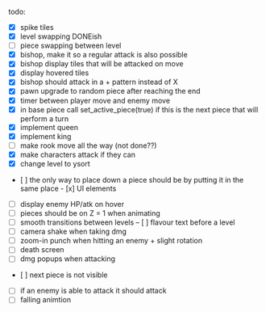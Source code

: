 todo:
- [x] spike tiles
- [x] level swapping DONEish
- [ ] piece swapping between level
- [x] bishop, make it so a regular attack is also possible
- [x] bishop display tiles that will be attacked on move
- [x] display hovered tiles
- [x] bishop should attack in a + pattern instead of X
- [x] pawn upgrade to random piece after reaching the end
- [x] timer between player move and enemy move
- [x] in base piece call set_active_piece(true) if this is the next piece that will perform a turn
- [x] implement queen
- [x] implement king
- [ ] make rook move all the way (not done??)
- [x] make characters attack if they can
- [x] change level to ysort
- [ ] the only way to place down a piece should be by putting it in the same place
- [x] UI elements
- [ ] display enemy HP/atk on hover
- [ ] pieces should be on Z = 1 when animating
- [ ] smooth transitions between levels
– [ ] flavour text before a level
- [ ] camera shake when taking dmg
- [ ] zoom-in punch when hitting an enemy + slight rotation
- [ ] death screen
- [ ] dmg popups when attacking
- [ ] next piece is not visible
- [ ] if an enemy is able to attack it should attack
- [ ] falling animtion